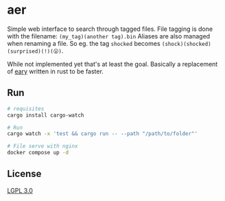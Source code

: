 # aer

Simple web interface to search through tagged files. File tagging is done with
the filename: `(my_tag)(another tag).bin` Aliases are also managed when renaming
a file. So eg. the tag `shocked` becomes `(shock)(shocked)(surprised)(!)(😮)`.

While not implemented yet that's at least the goal. Basically a replacement of
[eary](https://github.com/Nachtalb/eary) written in rust to be faster.

## Run

```sh
# requisites
cargo install cargo-watch
```

```sh
# Run
cargo watch -x 'test && cargo run -- --path "/path/to/folder"'

# File serve with nginx
docker compose up -d
```

## License

[LGPL 3.0](LICENSE)
